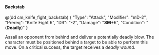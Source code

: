 #### Backstab

@(dd cm_knife_fight_backstab)
{ "Type": "Attack",
	"Modifier": "mD-2",
	"Prereq": "Knife Fight 6",
	"DR": "-2",
	"Damage": "__SM__+6",
	"Condition": "(__Deadly__)"
}

Assail an opponent from behind and deliver a potentially deadly blow.
The character must be positioned behind a target to be able to
perform this move. On a critical success, the target receives a _deadly
wound_.
